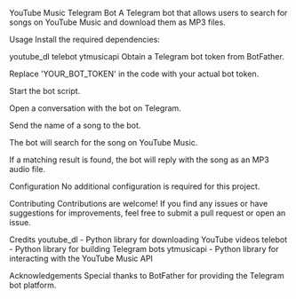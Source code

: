 YouTube Music Telegram Bot
A Telegram bot that allows users to search for songs on YouTube Music and download them as MP3 files.

Usage
Install the required dependencies:

youtube_dl
telebot
ytmusicapi
Obtain a Telegram bot token from BotFather.

Replace 'YOUR_BOT_TOKEN' in the code with your actual bot token.

Start the bot script.

Open a conversation with the bot on Telegram.

Send the name of a song to the bot.

The bot will search for the song on YouTube Music.

If a matching result is found, the bot will reply with the song as an MP3 audio file.

Configuration
No additional configuration is required for this project.

Contributing
Contributions are welcome! If you find any issues or have suggestions for improvements, feel free to submit a pull request or open an issue.

Credits
youtube_dl - Python library for downloading YouTube videos
telebot - Python library for building Telegram bots
ytmusicapi - Python library for interacting with the YouTube Music API

Acknowledgements
Special thanks to BotFather for providing the Telegram bot platform.

